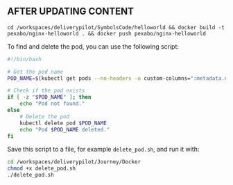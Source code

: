 ## AFTER UPDATING CONTENT
`cd /workspaces/deliverypilot/SymbolsCode/helloworld && docker build -t pexabo/nginx-helloworld . && docker push pexabo/nginx-helloworld`

To find and delete the pod, you can use the following script:

```bash
#!/bin/bash

# Get the pod name
POD_NAME=$(kubectl get pods --no-headers -o custom-columns=":metadata.name" | grep nginx-helloworld)

# Check if the pod exists
if [ -z "$POD_NAME" ]; then
    echo "Pod not found."
else
    # Delete the pod
    kubectl delete pod $POD_NAME
    echo "Pod $POD_NAME deleted."
fi
```

Save this script to a file, for example `delete_pod.sh`, and run it with:

```bash
cd /workspaces/deliverypilot/Journey/Docker
chmod +x delete_pod.sh
./delete_pod.sh
```
